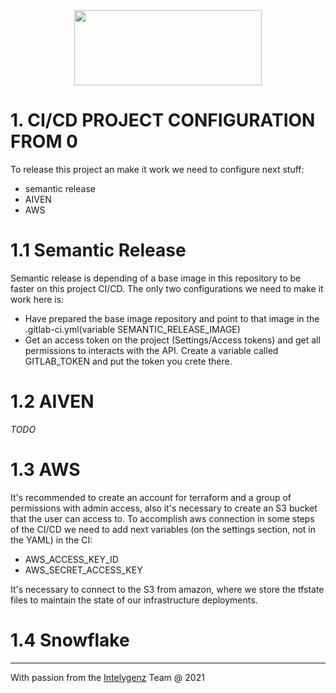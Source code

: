 <div align="center">
<img src="http://photos.prnewswire.com/prnfull/20141022/153661LOGO?p=publish"  width="300" height="120">
</div>

# 1. CI/CD PROJECT CONFIGURATION FROM 0
To release this project an make it work we need to configure next stuff:
- semantic release
- AIVEN
- AWS

# 1.1 Semantic Release
Semantic release is depending of a base image in this repository to be faster on this project CI/CD. The only two configurations
we need to make it work here is:
- Have prepared the base image repository and point to that image in the .gitlab-ci.yml(variable SEMANTIC_RELEASE_IMAGE)
- Get an access token on the project (Settings/Access tokens) and get all permissions to interacts with the API. Create a variable called GITLAB_TOKEN and put the token you crete there.

# 1.2 AIVEN
_TODO_

# 1.3 AWS
It's recommended to create an account for terraform and a group of permissions with admin access, also it's necessary to create
an S3 bucket that the user can access to. To accomplish aws connection in some steps of the CI/CD we need to add next 
variables (on the settings section, not in the YAML) in the CI:
- AWS_ACCESS_KEY_ID
- AWS_SECRET_ACCESS_KEY

It's necessary to connect to the S3 from amazon, where we store the tfstate files to maintain the state of 
our infrastructure deployments.

# 1.4 Snowflake


---
With passion from the [Intelygenz](https://www.intelygenz.com) Team @ 2021